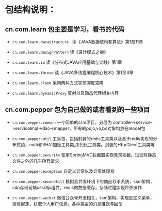 包结构说明：
=====

## cn.com.learn 包主要是学习，看书的代码 ##

- `cn.com.learn.dataStructure `	读《JAVA数据结构和算法》第1至11章
	
- `cn.com.learn.designPattern` 	读《设计模式之禅》
	
- `cn.com.learn.io`             读《分布式JAVA应用基础与实践》第1章

- `cn.com.learn.thread`         读《JAVA多线程编程核心技术》第1至4章
		
- `cn.com.learn.clone`   		采用两种方式实现深度克隆
	
- `cn.com.learn.dynamicProxy`   反射以及动态代理相关内容
	
## cn.com.pepper 包为自己做的或者看到的一些项目 ##

	
- `cn.com.pepper.common`      一个简单的ssm项目，分层为 controller->service->serviceImpl->dao->mapper，所有的pojo,vo,bo对象均放在model包
	
- `cn.com.pepper.util`        工具包，包括封装的redis工具类以及基于redis实现的分布式锁，md5和SHA1加密工具类,序列化工具类，封装的HttpClient工具类等
	
- `cn.com.pepper.security`    使用SpringMVC拦截器实现登录拦截，过滤除静态文件之外的几乎所有请求
	
- `cn.com.pepper.exception`   自定义异常以及异常处理器
	
- `cn.com.pepper.secondkill`  模拟高并发环境下的商品秒杀系统，ssm架构，cdn存储前端css和js组件，redis做数据缓存，存储过程实现秒杀操作
	
- `cn.com.pepper.wechat` 	  微信公众号开发相关，ssm架构，实现自定义菜单，微信绑定，获取个人用户信息，各种类型的消息推送与回复

